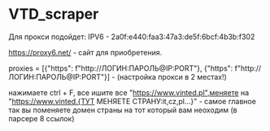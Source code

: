 # VTD_scraper 

Для прокси подойдет:
IPV6 - 2a0f:e440:faa3:47a3:de5f:6bcf:4b3b:f302

https://proxy6.net/ - сайт для приобретения.

proxies = [{"https": f"http://ЛОГИН:ПАРОЛЬ@IP:PORT"},
           {"https": f"http://ЛОГИН:ПАРОЛЬ@IP:PORT"}] - (настройка прокси в 2 местах!)

нажимаете ctrl + F, все ишите все "https://www.vinted.pl",меняете на "https://www.vinted.{ТУТ МЕНЯЕТЕ СТРАНУ:it,cz,pl...}" - самое главное так вы поменяете домен страны на тот который вам неоходим (в парсере 8 ссылок)


